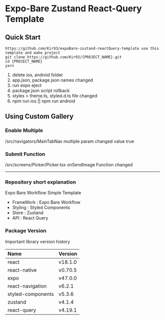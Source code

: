# Expo-Bare Zustand React-Query Template

## Quick Start

```
https://github.com/Kir93/expoBare-zustand-reactQuery-template use this template and make project
git clone https://github.com/Kir93/{PROJECT_NAME}.git
cd {PROJECT_NAME}
yarn
```

1. delete ios, android folder
2. app.json, package.json names changed
3. run expo eject
4. package.json script rollback
5. styles > theme.ts, styled.d.ts file changed
6. npm run ios || npm run android

## Using Custom Gallery

### Enable Multiple

/src/navigators/MainTabNav multiple param changed value true

### Submit Function

/src/screens/Picker/Picker.tsx onSendImage Function changed

---

### Repository short explanation

Expo Bare Workflow Simple Template

- FrameWork : Expo Bare Workflow
- Styling : Styled Components
- Store : Zustand
- API : React Query

### Package Version

Important library version history

| Name              | Version |
| :---------------- | :------ |
| react             | v18.1.0 |
| react-native      | v0.70.5 |
| expo              | v47.0.0 |
| react-navigation  | v6.2.1  |
| styled-components | v5.3.6  |
| zustand           | v4.1.4  |
| react-query       | v4.19.1 |
